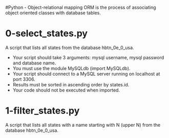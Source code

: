 #Python - Object-relational mapping
ORM is the process of associating object oriented classes with database tables.
# 0-select_states.py
A script that lists all states from the database hbtn_0e_0_usa.
* Your script should take 3 arguments: mysql username, mysql password and database name.
* You must use the module MySQLdb (import MySQLdb).
* Your script should connect to a MySQL server running on localhost at port 3306.
* Results must be sorted in ascending order by states.id.
* Your code should not be executed when imported.
# 1-filter_states.py
A script that lists all states with a name starting with N (upper N) from the database hbtn_0e_0_usa.
